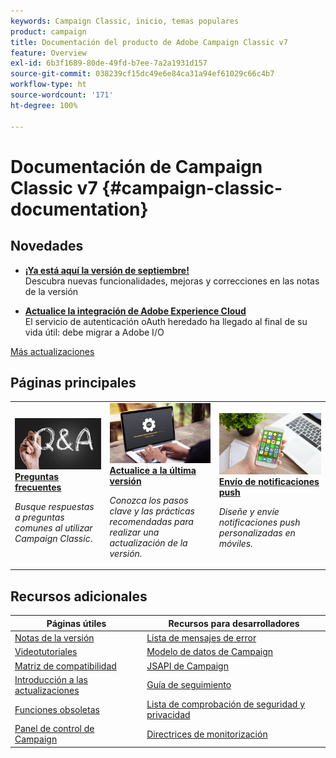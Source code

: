 ```yaml
---
keywords: Campaign Classic, inicio, temas populares
product: campaign
title: Documentación del producto de Adobe Campaign Classic v7
feature: Overview
exl-id: 6b3f1689-80de-49fd-b7ee-7a2a1931d157
source-git-commit: 038239cf15dc49e6e84ca31a94ef61029c66c4b7
workflow-type: ht
source-wordcount: '171'
ht-degree: 100%

---
```


# Documentación de Campaign Classic v7 {#campaign-classic-documentation}

<!--![](platform/using/assets/do-not-localize/banner_acc_doc.jpg) -->

## Novedades

* **[¡Ya está aquí la versión de septiembre!](rn/using/latest-release.md)**<br/> Descubra nuevas funcionalidades, mejoras y correcciones en las notas de la versión

<!--* **[Secure your Campaign environment](technotes/using/tech-stack-upgrade.md)**<br/> Update to the latest versions to secure your Campaign platform-->

* **[Actualice la integración de Adobe Experience Cloud](integrations/using/configuring-adobe-io.md)**<br/> El servicio de autenticación oAuth heredado ha llegado al final de su vida útil: debe migrar a Adobe I/O

[Más actualizaciones](rn/using/documentation-updates.md)

## Páginas principales

<table style="table-layout:fixed">
<tr>
  <td>
    <a href="platform/using/common-questions.md">
      <img alt="Preguntas frecuentes" src="platform/using/assets/FAQ.png"/>
    </a>
    <div>
      <a href="platform/using/common-questions.md">
    <strong>Preguntas frecuentes</strong>
    </a>
    </div>
    <p>
    <em>Busque respuestas a preguntas comunes al utilizar Campaign Classic</em>.
    <p>
  </td>
   <td>
    <a href="production/using/build-upgrade.md">
      <img alt="Generar actualización" src="platform/using/assets/upgrade.png" />
    </a>
    <div>
      <a href="production/using/build-upgrade.md">
    <strong>Actualice a la última versión</strong>
    </a>
    </div>
    <p>
    <em>Conozca los pasos clave y las prácticas recomendadas para realizar una actualización de la versión.</em>
    <p>
  </td>
  <td>
    <a href="delivery/using/create-notifications-ios.md">
       <img alt="Notificaciones push" src="platform/using/assets/push.png" />
    </a>
    <div>
       <a href="delivery/using/create-notifications-ios.md">
    <strong>Envío de notificaciones push</strong>
    </a>
    </div>
    <p>
    <em>Diseñe y envíe notificaciones push personalizadas en móviles.</em>
    <p>
  </td>
</tr>
</table>

## Recursos adicionales

| Páginas útiles | Recursos para desarrolladores |
|---|---|
| [Notas de la versión](rn/using/latest-release.md) | [Lista de mensajes de error](https://experienceleague.adobe.com/developer/campaign-errors/error_codes.html?lang=es) |
| [Videotutoriales](https://experienceleague.adobe.com/docs/campaign-classic-learn/tutorials/overview.html?lang=es) | [Modelo de datos de Campaign](configuration/using/about-data-model.md) |
| [Matriz de compatibilidad](rn/using/compatibility-matrix.md) | [JSAPI de Campaign](https://experienceleague.adobe.com/developer/campaign-api/api/p-1.html?lang=es) |
| [Introducción a las actualizaciones](rn/using/rn-overview.md) | [Guía de seguimiento](delivery/using/about-message-tracking.md) |
| [Funciones obsoletas](rn/using/deprecated-features.md) | [Lista de comprobación de seguridad y privacidad](https://experienceleague.adobe.com/docs/campaign-classic/using/installing-campaign-classic/security-privacy/get-started-security-privacy.html?lang=es) |
| [Panel de control de Campaign](https://experienceleague.adobe.com/docs/control-panel/using/control-panel-home.html?lang=es) | [Directrices de monitorización](production/using/monitoring-guidelines.md) |
